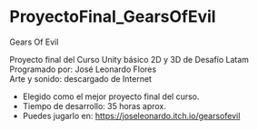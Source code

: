 # ProyectoFinal_GearsOfEvil
  Gears Of Evil
 
  Proyecto final del Curso Unity básico 2D y 3D de Desafío Latam<br>
  Programado por: José Leonardo Flores<br>
  Arte y sonido: descargado de Internet<br>
  
  - Elegido como el mejor proyecto final del curso.
  - Tiempo de desarrollo: 35 horas aprox.  
  - Puedes jugarlo en: https://joseleonardo.itch.io/gearsofevil
